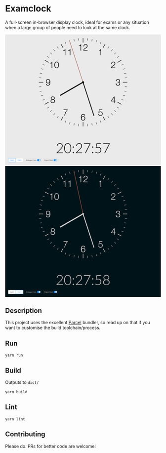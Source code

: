 # Examclock
A full-screen in-browser display clock, ideal for exams or any situation when a large group of people need to look at the same clock.

![alt text](https://raw.githubusercontent.com/jonlinnell/examclock/master/docs/clock_light.png)
![alt text](https://raw.githubusercontent.com/jonlinnell/examclock/master/docs/clock_dark.png)

## Description
This project uses the excellent [Parcel](https://github.com/parcel-bundler/parcel) bundler, so read up on that if you want to customise the build toolchain/process.

## Run
```console
yarn run
```

## Build
Outputs to `dist/`

```console
yarn build
```

## Lint
```console
yarn lint
```

## Contributing
Please do. PRs for better code are welcome!
